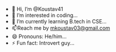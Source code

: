 - 👋 Hi, I’m @Koustav41
- 👀 I’m interested in coding...
- 🌱 I’m currently learning B.tech in CSE...
- 📫Reach me by mkoustav03@gmail.com
- 😄 Pronouns: He/him...
- ⚡ Fun fact: Introvert guy...

<!---
Koustav41/Koustav41 is a ✨ special ✨ repository because its `README.md` (this file) appears on your GitHub profile.
You can click the Preview link to take a look at your changes.
--->
